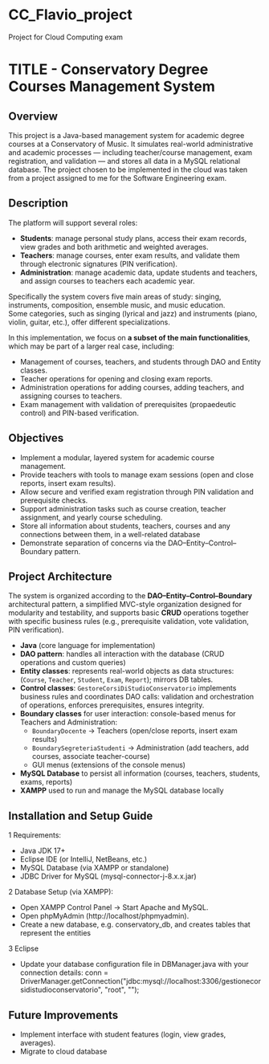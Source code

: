 # CC_Flavio_project
Project for Cloud Computing exam
 
# TITLE - Conservatory Degree Courses Management System

## Overview
This project is a Java-based management system for academic degree courses at a Conservatory of Music.
It simulates real-world administrative and academic processes — including teacher/course management, exam registration, and validation — and stores all data in a MySQL relational database.
The project chosen to be implemented in the cloud was taken from a project assigned to me for the Software Engineering exam.

## Description
The platform will support several roles:  
- **Students**: manage personal study plans, access their exam records, view grades and both arithmetic and weighted averages.   
- **Teachers**: manage courses, enter exam results, and validate them through electronic signatures (PIN verification).  
- **Administration**: manage academic data, update students and teachers, and assign courses to teachers each academic year.  

Specifically the system covers five main areas of study: singing, instruments, composition, ensemble music, and music education.  
Some categories, such as singing (lyrical and jazz) and instruments (piano, violin, guitar, etc.), offer different specializations. 

In this implementation, we focus on **a subset of the main functionalities**, which may be part of a larger real case, including:
- Management of courses, teachers, and students through DAO and Entity classes.
- Teacher operations for opening and closing exam reports.
- Administration operations for adding courses, adding teachers, and assigning courses to teachers.
- Exam management with validation of prerequisites (propaedeutic control) and PIN-based verification.
  
## Objectives
- Implement a modular, layered system for academic course management.
- Provide teachers with tools to manage exam sessions (open and close reports, insert exam results).  
- Allow secure and verified exam registration through PIN validation and prerequisite checks.  
- Support administration tasks such as course creation, teacher assignment, and yearly course scheduling.  
- Store all information about students, teachers, courses and any connections between them, in a well-related database
- Demonstrate separation of concerns via the DAO–Entity–Control–Boundary pattern.
  
## Project Architecture
The system is organized according to the **DAO–Entity–Control–Boundary** architectural pattern, a simplified MVC-style organization designed for modularity and testability, and supports basic **CRUD** operations together with specific business rules (e.g., prerequisite validation, vote validation, PIN verification).
- **Java** (core language for implementation)  
- **DAO pattern**: handles all interaction with the database (CRUD operations and custom queries)  
- **Entity classes**: represents real-world objects as data structures: (`Course`, `Teacher`, `Student`, `Exam`, `Report`); mirrors DB tables.   
- **Control classes**: `GestoreCorsiDiStudioConservatorio` implements business rules and coordinates DAO calls: validation and orchestration of operations, enforces prerequisites, ensures integrity.   
- **Boundary classes** for user interaction: console-based menus for Teachers and Administration:  
  - `BoundaryDocente` → Teachers (open/close reports, insert exam results)  
  - `BoundarySegreteriaStudenti` → Administration (add teachers, add courses, associate teacher-course)  
  - GUI menus (extensions of the console menus)
- **MySQL Database** to persist all information (courses, teachers, students, exams, reports)  
- **XAMPP** used to run and manage the MySQL database locally

## Installation and Setup Guide
1 Requirements:
- Java JDK 17+
- Eclipse IDE (or IntelliJ, NetBeans, etc.)
- MySQL Database (via XAMPP or standalone)
- JDBC Driver for MySQL (mysql-connector-j-8.x.x.jar)

2 Database Setup (via XAMPP):
- Open XAMPP Control Panel → Start Apache and MySQL.
- Open phpMyAdmin (http://localhost/phpmyadmin).
- Create a new database, e.g. conservatory_db, and creates tables that represent the entities

3 Eclipse
- Update your database configuration file in DBManager.java with your connection details: conn = DriverManager.getConnection("jdbc:mysql://localhost:3306/gestionecorsidistudioconservatorio", "root", "");

## Future Improvements
- Implement interface with student features (login, view grades, averages).
- Migrate to cloud database
